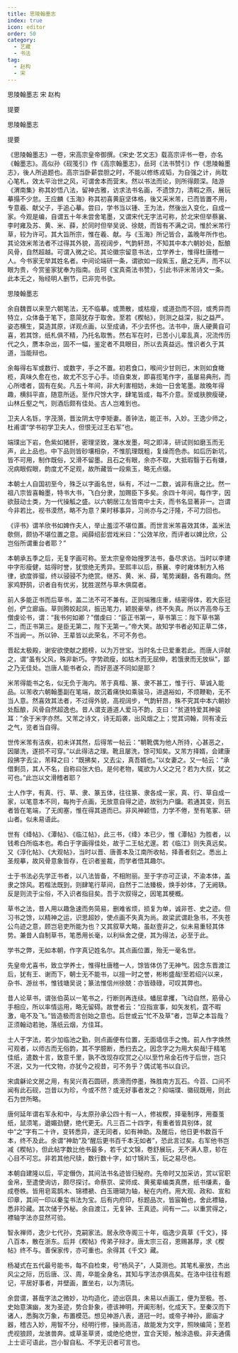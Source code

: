 ```yaml
---
title: 思陵翰墨志
index: true
icon: editor
order: 50
category:
  - 艺藏
  - 书法
tag:
  - 赵构
  - 宋
---
```


思陵翰墨志 宋 赵构  

提要  

思陵翰墨志  

提要  

《思陵翰墨志》一卷，宋高宗皇帝御撰。《宋史·艺文志》载高宗评书一卷，亦名《翰墨志》。高似孙《砚笺引》作《高宗翰墨志》，岳珂《法书赞引》作《思陵翰墨志》，後人所追题也。高宗当卧薪尝胆之时，不能以修练戎韬，为自强之计，尚耽心笔札，效太平治世之风，可谓舍本而营末。然以书法而论，则所得颇深。陆游《渭南集》称其妙悟八法，留神古雅，访求法书名画，不遗馀力，清暇之燕，展玩摹搨不少怠。王应麟《玉海》称其初喜黄庭坚体格，後又采米芾，已而皆置不用，专意羲、献父子，手追心摹。尝曰，学书当以锺、王为法，然後出入变化，自成一家。今观是编，自谓五十年未尝舍笔墨，又谓宋代无字法可称，於北宋但举蔡襄、李时雍及苏、黄、米、薛，於同时但举吴说、徐兢，而皆有不满之词，惟於米芾行草，较为许可。其大旨所宗，惟在羲、献。与《玉海》所记皆合，盖晚年所作也。其论效米芾法者不过得其外貌，高视阔步，气韵轩昂，不知其中本六朝妙处，酝酿风骨，自然超越。可谓入微之论。其论徽宗留意书法，立学养士，惟得杜唐稽一人。今书家无举其姓名者。中间论端研一条，谓欲如一段紫玉，磨之无声，而不以眼为贵，今赏鉴家犹奉为指南。岳珂《宝真斋法书赞》，引此书评米芾诗文一条。此本无之，殆经明人删节，已非完书欤。  

思陵翰墨志  

余自魏晋以来至六朝笔法，无不临摹。或萧散，或枯瘦，或道劲而不回，或秀异而特立，众体备于笔下，意简犹存于取舍。至若《稧帖》，则测之益深，拟之益严。姿态横生，莫造其原，详观点画，以至成诵，不少去怀也。法书中，唐人硬黄自可喜，若其馀，纸札俱不精，乃托名取售。然右军在时，已苦小儿辈乱真，况流传历代之久，赝本杂出，固不一幅，鉴定者不具眼目，所以去真益远。惟识者久于其道，当能辩也。  

余每得右军或数行、或数字，手之不置。初若食口，喉间少甘则已，末则如食橄榄，真味久愈在也，故尤不忘于心手。顷自束发，即喜揽笔作字，虽屡易典刑，而心所嗜者，固有在矣。凡五十年间，非大利害相妨，未始一日舍笔墨。故晚年得趣，横斜平直，随意所适。至作尺馀大字，肆笔皆成，每不介意。至或肤腴瘦硬，山林丘壑之气，则酒后颇有佳处。古人岂难到也。  

卫夫人名铄，字茂漪，晋汝阴太守李矩妻。善钟法，能正书，入妙。王逸少师之，杜甫谓“学书初学卫夫人，但恨无过王右军”也。  

端璞出下岩，色紫如猪肝，密理坚致，潴水发墨，呵之即泽，研试则如磨玉而无声，此上品也。中下品则皆砂壤相杂，不惟肌理既粗，复燥而色赤。如后历新坑，皆不可用，制作既俗，又滑不留墨。且石之有眼，余亦不取，大抵瑕翳于石有嫌，况病眼假眼，韵度尤不足观，故所藏皆一段紫玉，略无点缀。  

本朝士人自国初至今，殊乏以字画名世，纵有，不过一二数，诚非有唐之比。然一祖八宗皆喜翰墨，特书大书，飞白分隶，加赐臣下多矣。余四十年间，每作字，因欲鼓动士类，为一代操觚之盛。以六朝居江左皆南中士夫，而书名显著非一。岂谓今非若比，视书漠然，略不为意？果时移事异，习尚亦与之汙隆，不可力回也。  

《评书》谓羊欣书如婢作夫人，举止羞涩不堪位置。而世言米芾喜效其体，盖米法欹侧，颇协不堪位置之意。闻薛绍彭尝戏米曰：“公效羊欣，而评者以婢比欣，公岂俗所谓重台者耶？”  

本朝承五季之后，无复字画可称。至太宗皇帝始搜罗法书，备尽求访。当时以李建中字形瘦健，姑得时誉，犹恨绝无秀异。至熙丰以后，蔡襄、李时雍体制方入格律，欲度骅骝，终以骎骎不为绝赏。继苏、黄、米、薛，笔势澜翻，各有趣向。然家鸡野鹄，识者自有优劣，犹胜泯然与草木俱腐者。  

前人多能正书而后草书，盖二法不可不兼有。正则端雅庄重，结密得体，若大臣冠创，俨立廊庙。草则腾姣起凤，振迅笔力，颖脱豪举，终不失真。所以齐高帝与王僧虔论书，谓：“我书何如卿？”僧虔曰：“臣正书第一，草书第三：陛下草书第二，而正书第三。是臣无第二，陛下无第一。”帝大笑。故知学书者必知正草二体，不当阙一。所以钟、王辈皆以此荣名，不可不务也。  

晋起太极殿，谢安欲使献之题榜，以为万世宝。当时名士已爱重若此。而唐人评献之，谓“虽有父风，殊非新巧。字势疏瘦，如枯木而无屈伸，若饿隶而无放纵”，鄙之乃无佳处。岂唐人能书者众，而好恶遂不同如是耶？  

米芾得能书之名，似无负于海内。芾于真楷、篆、隶不甚工，惟于行、草诚入能品。以芾收六朝翰墨副在笔端，故沉着痛快如乘骏马，进退裕如，不烦鞭勒，无不当人意。然喜效其法者，不过得外貌，高视阔步，气韵轩昂，殊不究其中本六朝妙处酝酿，风骨自然超逸也。昔人谓支遁道人爱马不韵，支曰：“贫道特爱其神骏耳：”余于米字亦然。又芾之诗文，诗无蹈袭，出风烟之上；觉其词翰，同有凌云之气，览者当自得。  

世传米芾有洁疾，初未详其然，后得芾一帖云：“朝靴偶为他人所持，心甚恶之，因屡洗，遂损不可穿。”以此得洁之理。靴且屡洗，馀可知矣。又芾方择婿，会建康段拂字去尘，芾释之曰：“既拂矣，又去尘，真吾婿也。”以女妻之。又一帖云：“承借剩员，其人不名，自称曰张大伯。是何老物，辄欲为人父之兄？若为大叔，犹之可也。”此岂以文滑稽者耶？  

士人作字，有真、行、草、隶、篆五体，往往篆、隶各成一家，真、行、草自成一家，以笔意本不同，每拘于点画，无放意自得之迹，故别为户牖。若通其变，则五者皆在笔端，了无阂塞，惟在得其道而已。非风神颖悟，力学不倦，至有笔冢、研山者。似未易语此。  

世有《绛帖》、《潭帖》、《临江帖》，此三书，《绛》本已少，惟《潭帖》为胜者，以钱希白所临本也。希白于字画得佳处，故于二王帖尤邃。若《临江》则失真远矣。又《淳化帖》、《大观帖》，当时以晋、唐善本及江南所收帖，择善者刻之。悉出上圣规摹，故风骨意象皆存，在识者鉴裁，而学者悟其趣尔。  

士于书法必先学正书者，以八法皆备，不相附丽。至于字亦可正读，不渝本体，盖隶之馀风。若楷法既到，则肆笔行草间，自然于二法臻极，焕手妙体，了无阙轶。反是则流于尘俗，不入识者指目矣。吾于次叙得之，因笔其梗概。  

草书之法，昔人用以趣急速而务简易，删难省烦，损复为单，诚非苍、史之迹。但习书之馀，以精神之运，识思超妙，使点画不失真为尚。故梁武谓赴急书，不失苍公鸟迹之意，顾岂皂吏所能为也？又其叙草大略，虽赵壹非之，似未易重轻其体势。兼昔人自制草书，笔悉用长毫，以利纵舍之便，其为得法，必至于此。  

学书之弊，无如本朝，作字真记姓名尔。其点画位置，殆无一毫名世。  

先皇帝尤喜书，致立学养士，惟得杜唐稽一人，馀皆体仿了无神气。因念东晋渡江后，犹有王、谢而下，朝士无不能书，以擅一时之誉，彬彬盛哉!至若绍兴以来，杂书、游丝书，惟钱塘吴说；篆法惟信州徐兢：亦皆碌碌，可叹其弊也。  

昔人论草书，谓张伯英以一笔书之，行断则再连续。蟠屈拿攫，飞动自然，筋骨心手相应，所以率情运用，略无留碍。故誉者云：“应指宣事，如矢发机，霆不暇激，电不及飞。”皆造极而言创始之意也。后世或云“忙不及草”者，岂草之本旨哉？正须翰动若驰，落纸云烟，方佳耳。  

士人于字法，若少加临池之勤，则点画便有位置，无面墙信手之愧。前人作字焕然可观者，以师古而无俗韵，其不学臆断，悉扫去之。因念字之为用大矣哉!于精笔佳纸，遣数十言，致意千里，孰不改现存叹赏之心!以至竹帛金石传于后世，岂只不泯，又为一代文物，亦犹今之视昔，可不务乎？偶试笔书以自识。  

宋虞龢论文房之用，有吴兴青石圆研，质滑而停墨，殊胜南方瓦石。今苕、口间不闻有此石砚，岂昔以为珍，今或不然？或无好事者发之？抑端璞、徽砚既用，则此石为世所略。  

唐何延年谓右军永和中，与太原孙承公四十有一人，修袚稧，择毫制序，用蚕茧纸，鼠须笔，遒媚劲健，绝代更无。凡三百二十四字，有重者皆具别体，就中“之”字有二十许，变转悉异，遂无同者，如有神助。及醒后，他日更书数百千本，终不及此。余谓“神助”及“醒后更书百千本无如者”，恐此言过矣。右军他书岂减《稧帖》，但此帖字数比他书最多，若千丈文锦，卷舒展玩，无不满人意，轸在心目不可忘。非若其他尺牍，数行数十字，如寸锦片玉，玩之易尽也。  

本朝自建隆以后，平定僭伪，其间法书名迹皆归秘府。先帝时又加采访，赏以官职金帛，至遣使询访，颇尽探讨。命蔡京、梁师成、黄冕辈编类真赝，纸书缣素，备成卷帙。皆用皂鸾鹊木、锦褾褫、白玉珊瑚为轴，秘在内府。用大观、政和、宣和印章，其间一印以秦玺书法为宝。后有内府印，标题品次，皆宸翰也，舍此褾轴，悉非珍藏。其次储于外秘。余自渡江，无复钟、王真迹。间有一二。以重赏得之，褾轴字法亦显然可验。  

智永禅师，逸少七代孙，克嗣家法。居永欣寺阁三十年，临逸少真草《千文》，择八百本，散在浙东。后并《稧帖》传弟子辩才。唐太宗三召，恩赐甚厚，求《稧帖》终不与。善保家传，亦可重也。余得其《千文》藏。  

杨凝式在五代最号能书，每不自检束，号“杨风子”，人莫测也。其笔札豪放，杰出风尘之际，历后唐、汉、周，卒能全身名，其知与字法亦俱高矣。在洛中往往有题记，平居好事者，并壁画，置坐右，以为清玩。  

余尝谓，甚哉字法之微妙，功均造化，迹出窃具，未易以点画工，便为至极。苍、史始意演幽，发为圣迹，势合卦象，德该神明，开阖形制，化成天下。至秦汉而下诸人，悉胸次万象，布置模范。想见神游八表，道冠一时。或帝子神孙，廊庙才器，稽古入妙，用智不分，经明行修，操尚高洁，故能发为文字，照映编简；至若虎视狼顾，龙骇兽奔。或草圣草贤，或绝伦绝世，宜合天矩，触涂造极。非夫通儒上士讵可语此，岂小智自私、不学无识者可言也。  
